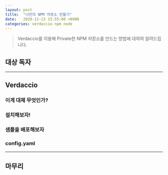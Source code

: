 ```yaml
---
layout: post
title:  "나만의 NPM 저장소 만들기"
date:   2020-12-13 15:55:00 +0900
categories: verdaccio npm node
---
```


> Verdaccio를 이용해 Private한 NPM 저장소를 만드는 방법에 대하여 알려드립니다.


## 대상 독자

-----

## Verdaccio

### 이게 대체 무엇인가?

### 설치해보자!

### 샘플을 배포해보자

### config.yaml

-----

## 마무리